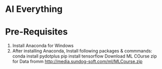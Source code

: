 # AI Everything

# Pre-Requisites
1. Install Anaconda for Windows
2. After installing Anaconda, Install following packages & commmands:
   conda install pydotplus
   pip install tensorflow
   Download ML COurse zip for Data fromm http://media.sundog-soft.com/ml/MLCourse.zip
   
